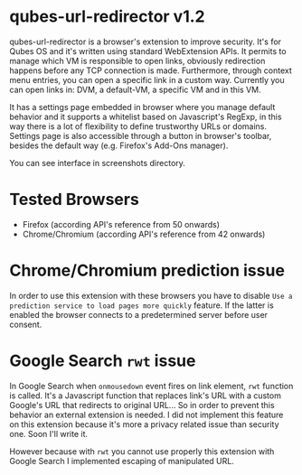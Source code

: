 # qubes-url-redirector v1.2

qubes-url-redirector is a browser's extension to improve security. It's for Qubes OS and it's written using standard WebExtension APIs. It permits to manage which VM is responsible to open links, obviously redirection happens before any TCP connection is made. Furthermore, through context menu entries, you can open a specific link in a custom way. Currently you can open links in: DVM, a default-VM, a specific VM and in this VM.

It has a settings page embedded in browser where you manage default behavior and it supports a whitelist based on Javascript's RegExp, in this way there is a lot of flexibility to define trustworthy URLs or domains. Settings page is also accessible through a button in browser's toolbar, besides the default way (e.g. Firefox's Add-Ons manager).

You can see interface in screenshots directory.

# Tested Browsers
  - Firefox (according API's reference from 50 onwards)
  - Chrome/Chromium (according API's reference from 42 onwards)

# Chrome/Chromium prediction issue

In order to use this extension with these browsers you have to disable `Use a prediction service to load pages more quickly` feature. If the latter is enabled the browser connects to a predetermined server before user consent.

# Google Search `rwt` issue

In Google Search when `onmousedown` event fires on link element, `rwt` function is called. It's a Javascript function that replaces link's URL with a custom Google's URL that redirects to original URL... So in order to prevent this behavior an external extension is needed. I did not implement this feature on this extension because it's more a privacy related issue than security one. Soon I'll write it.

However because with `rwt` you cannot use properly this extension with Google Search I implemented escaping of manipulated URL.
